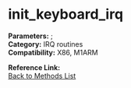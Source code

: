 # init_keyboard_irq

**Parameters:** ;  
**Category:** IRQ routines  
**Compatibility:** X86, M1ARM  

**Reference Link:**  
[Back to Methods List](../../SUMMARY.md)
